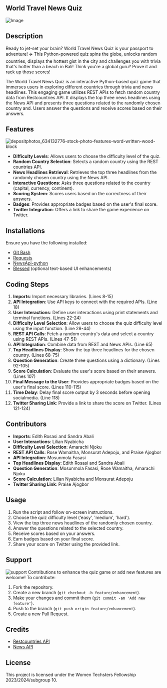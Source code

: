 ## World Travel News Quiz 
![Image](https://github.com/Rose-DE/WorldTravelQuiz-game/assets/153556310/99ea556e-6139-44f3-965a-3e2868597d89)
## Description
Ready to jet-set your brain? World Travel News Quiz is your passport to adventure!  ✈️ This Python-powered quiz spins the globe, unlocks random countries, displays the hottest gist in the city and challenges you with trivia that's hotter than a beach in Bali!   Think you're a global guru? Prove it and rack up those scores!

The World Travel News Quiz is an interactive Python-based quiz game that immerses users in exploring different countries through trivia and news headlines. This engaging game utilizes REST APIs to fetch random country data from Restcountries API. It displays the top three news headlines using the News API and  presents three questions related to the randomly chosen country and. Users answer the questions and receive scores based on their answers.

## Features
![depositphotos_634132776-stock-photo-features-word-written-wood-block](https://github.com/Rose-DE/WorldTravelQuiz-game/assets/153556310/cafcc258-9131-4d79-9d54-36dd216ee2c3)

- **Difficulty Levels**: Allows users to choose the difficulty level of the quiz.
- **Random Country Selection**: Selects a random country using the REST countries API.
- **News Headlines Retrieval**: Retrieves the top three headlines from the randomly chosen country using the News API.
- **Interactive Questions**: Asks three questions related to the country (capital, currency, continent).
- **Scoring System**: Scores users based on the correctness of their answers.
- **Badges**: Provides appropriate badges based on the user's final score.
- **Twitter Integration**: Offers a link to share the game experience on Twitter.

## Installations

Ensure you have the following installed:

- [Git Bash](https://gitforwindows.org/)
- [Requests](https://docs.python-requests.org/en/latest/)
- [NewsApi-python](https://github.com/mattlisiv/newsapi-python)
- [Blessed](https://github.com/jquast/blessed) (optional text-based UI enhancements)

## Coding Steps

1. **Imports**: Import necessary libraries. (Lines 8-15)
2. **API Integration**: Use API keys to connect with the required APIs. (Line 18)
3. **User Interactions**: Define user interactions using print statements and terminal functions. (Lines 22-24)
4. **Difficulty Level Selection**: Allow users to choose the quiz difficulty level using the input function. (Line 28-44)
5. **REST API Calls**: Fetch a random country's data and select a country using REST APIs. (Lines 47-51)
6. **API Integration**: Combine data from REST and News APIs. (Line 65)
7. **Top Headlines Display**: Show the top three headlines for the chosen country. (Lines 68-75)
8. **Question Generation**: Create three questions using a dictionary. (Lines 92-105)
9. **Score Calculation**: Evaluate the user's score based on their answers. (Lines 107)
10. **Final Message to the User**: Provides appropriate badges based on the user's final score. (Lines 110-115)
11. **Time Delay**: Delay final score output by 3 seconds before opening socialmedia. (Line 118)
12. **Twitter Sharing Link**: Provide a link to share the score on Twitter. (Lines 121-124)

## Contributors

- **Imports**: Edith Rosasi and Sandra Abali
- **User Interactions**: Lilian Nyabicha
- **Difficulty Level Selection**: Amarachi Njoku
- **REST API Calls**: Rose Wamaitha, Monsurat Adepoju, and Praise Ajogbor
- **API Integration**: Mosunmola Fasasi
- **Top Headlines Display**: Edith Rosasi and Sandra Abali
- **Question Generation**: Mosunmola Fasasi, Rose Wamaitha, Amarachi Njoku
- **Score Calculation**: Lilian Nyabicha and Monsurat Adepoju
- **Twitter Sharing Link**: Praise Ajogbor

## Usage

1. Run the script and follow on-screen instructions.
2. Choose the quiz difficulty level ('easy', 'medium', 'hard').
3. View the top three news headlines of the randomly chosen country.
4. Answer the questions related to the selected country.
5. Receive scores based on your answers.
6. Earn badges based on your final score.
7. Share your score on Twitter using the provided link.

## Support
![support](https://github.com/Rose-DE/WorldTravelQuiz-game/assets/153556310/a47dbfee-3cae-403e-b5fd-c1767429137b)
Contributions to enhance the quiz game or add new features are welcome! To contribute:

1. Fork the repository.
2. Create a new branch (`git checkout -b feature/enhancement`).
3. Make your changes and commit them (`git commit -am 'Add new feature'`).
4. Push to the branch (`git push origin feature/enhancement`).
5. Create a new Pull Request.

## Credits

- [Restcountries API](https://restcountries.com/)
- [News API](https://newsapi.org/)

## License

This project is licensed under the Women Techsters Fellowship 2023/2024/subgroup 10.
